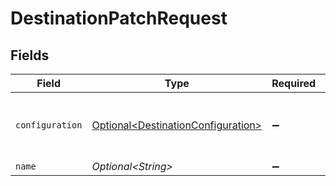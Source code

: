 # DestinationPatchRequest


## Fields

| Field                                                                                  | Type                                                                                   | Required                                                                               | Description                                                                            | Example                                                                                |
| -------------------------------------------------------------------------------------- | -------------------------------------------------------------------------------------- | -------------------------------------------------------------------------------------- | -------------------------------------------------------------------------------------- | -------------------------------------------------------------------------------------- |
| `configuration`                                                                        | [Optional\<DestinationConfiguration>](../../models/shared/DestinationConfiguration.md) | :heavy_minus_sign:                                                                     | The values required to configure the destination.                                      | {<br/>"user": "charles"<br/>}                                                          |
| `name`                                                                                 | *Optional\<String>*                                                                    | :heavy_minus_sign:                                                                     | N/A                                                                                    |                                                                                        |